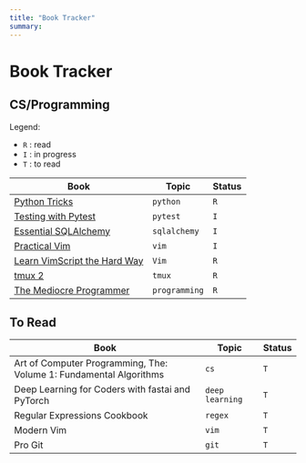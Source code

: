 ```yaml
---
title: "Book Tracker"
summary:
---
```


Book Tracker
===

CS/Programming
---

Legend:

- `R` : read
- `I` : in progress
- `T` : to read

| Book                                                                                             | Topic         | Status |
|--------------------------------------------------------------------------------------------------|---------------|--------|
| [Python Tricks](../programming/python/books/python-tricks/index.md)                              | `python`      | `R`    |
| [Testing with Pytest](../programming/python/pytest/testing-with-pytest/index.md)                 | `pytest`      | `I`    |
| [Essential SQLAlchemy](../programming/python/databases/sqlalchemy/essential-sqlalchemy/index.md) | `sqlalchemy`  | `I`    |
| [Practical Vim](https://learning.oreilly.com/library/view/practical-vim-2nd/9781680501629/)      | `vim`         | `I`    |
| [Learn VimScript the Hard Way](https://learnvimscriptthehardway.stevelosh.com/)                  | `Vim`         | `R`    |
| [tmux 2](https://learning.oreilly.com/library/view/tmux-2/9781680502374/)                        | `tmux`        | `R`    |
| [The Mediocre Programmer](01-the-mediocre-programmer.md)                                         | `programming` | `R`    |

To Read
---

| Book                                                               | Topic           | Status |
|--------------------------------------------------------------------|-----------------|--------|
| Art of Computer Programming, The: Volume 1: Fundamental Algorithms | `cs`            | `T`    |
| Deep Learning for Coders with fastai and PyTorch                   | `deep learning` | `T`    |
| Regular Expressions Cookbook                                       | `regex`         | `T`    |
| Modern Vim                                                         | `vim`           | `T`    |
| Pro Git                                                            | `git`           | `T`    |
